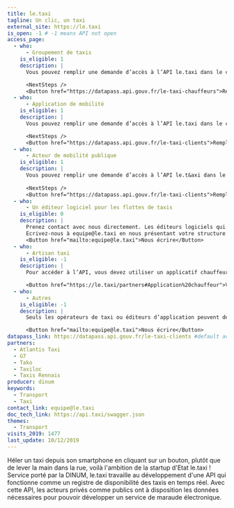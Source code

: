 ```yaml
---
title: le.taxi
tagline: Un clic, un taxi
external_site: https://le.taxi
is_open: -1 # -1 means API not open
access_page:
  - who:
      - Groupement de taxis
    is_eligible: 1
    description: |
      Vous pouvez remplir une demande d’accès à l’API le.taxi dans le cadre des articles [L. 3121-11-1](https://www.legifrance.gouv.fr/affichCodeArticle.do?idArticle=LEGIARTI000029528684&cidTexte=LEGITEXT000023086525) et [R3121-24 à R3121-33](https://www.legifrance.gouv.fr/affichCode.do?idSectionTA=LEGISCTA000032278146&cidTexte=LEGITEXT000023086525) du Code des transports.

      <NextSteps />
      <Button href="https://datapass.api.gouv.fr/le-taxi-chauffeurs">Remplir une demande</Button>
  - who:
      - Application de mobilité
    is_eligible: 1
    description: |
      Vous pouvez remplir une demande d’accès à l’API le.taxi dans le cadre des articles [L. 3121-11-1](https://www.legifrance.gouv.fr/affichCodeArticle.do?idArticle=LEGIARTI000029528684&cidTexte=LEGITEXT000023086525) et [R3121-24 à R3121-33](https://www.legifrance.gouv.fr/affichCode.do?idSectionTA=LEGISCTA000032278146&cidTexte=LEGITEXT000023086525) du Code des transports.

      <NextSteps />
      <Button href="https://datapass.api.gouv.fr/le-taxi-clients">Remplir une demande</Button>
  - who:
      - Acteur de mobilité publique
    is_eligible: 1
    description: |
      Vous pouvez remplir une demande d’accès à l’API le.t&axi dans le cadre des articles [L. 3121-11-1](https://www.legifrance.gouv.fr/affichCodeArticle.do?idArticle=LEGIARTI000029528684&cidTexte=LEGITEXT000023086525) et [R3121-24 à R3121-33](https://www.legifrance.gouv.fr/affichCode.do?idSectionTA=LEGISCTA000032278146&cidTexte=LEGITEXT000023086525) du Code des transports.
      
      <NextSteps />
      <Button href="https://datapass.api.gouv.fr/le-taxi-clients">Remplir une demande</Button>
  - who:
      - Un éditeur logiciel pour les flottes de taxis
    is_eligible: 0
    description: |
      Prenez contact avec nous directement. Les éditeurs logiciels qui équipent les flottes de taxis ont un statut spécifique sur notre API (manager de flotte).
      Ecrivez-nous à equipe@le.taxi en nous présentant votre structure et nous reviendrons très rapidement vers vous.
      <Button href="mailto:equipe@le.taxi">Nous écrire</Button>
  - who:
      - Artisan taxi
    is_eligible: -1
    description: |
      Pour accéder à l’API, vous devez utiliser un applicatif chauffeur ou un logiciel connecté.

      <Button href="https://le.taxi/partners#Application%20chauffeur">Voir la liste des services agréés</Button>
  - who:
      - Autres
    is_eligible: -1
    description: |
      Seuls les opérateurs de taxi ou éditeurs d’application peuvent demander un accès à l’API.

      <Button href="mailto:equipe@le.taxi">Nous écrire</Button>
datapass_link: https://datapass.api.gouv.fr/le-taxi-clients #default access link
partners:
  - Atlantis Taxi
  - G7
  - Tako
  - Taxiloc
  - Taxis Rennais
producer: dinum
keywords:
  - Transport
  - Taxi
contact_link: equipe@le.taxi
doc_tech_link: https://api.taxi/swagger.json
themes:
  - Transport
visits_2019: 1477
last_update: 10/12/2019
---
```


Héler un taxi depuis son smartphone en cliquant sur un bouton, plutôt que de lever la main dans la rue, voilà l'ambition de la startup d'Etat le.taxi !
Service porté par la DINUM, le.taxi travaille au développement d'une API qui fonctionne comme un registre de disponibilité des taxis en temps réel. Avec cette API, les acteurs privés comme publics ont à disposition les données nécessaires pour pouvoir développer un service de maraude électronique.
